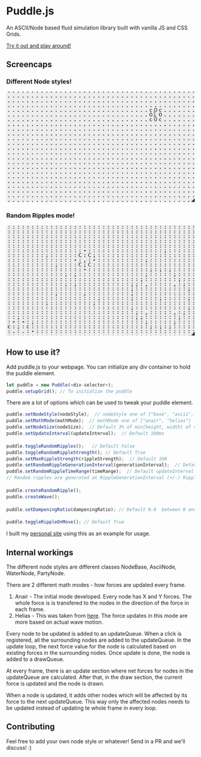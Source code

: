 # Puddle.js

An ASCII/Node based fluid simulation library built with vanilla JS and CSS Grids.

[Try it out and play around!](https://batman-nair.github.io/puddle.js/)

## Screencaps

### Different Node styles!
![Move Ripples](screencaps/move_big.gif)

### Random Ripples mode!
![Random Ripples](screencaps/ripple_big.gif)


## How to use it?

Add puddle.js to your webpage. You can initialize any div container to hold the puddle element.

```js
let puddle = new Puddle(<div-selector>);
puddle.setupGrid(); // To initialize the puddle
```

There are a lot of options which can be used to tweak your puddle element.

```js
puddle.setNodeStyle(nodeStyle);  // nodeStyle one of ["base", "ascii", "water", "party"]  // Default "base"
puddle.setMathMode(mathMode);  // mathMode one of ["anair", "helias"]   // Default "anair"
puddle.setNodeSize(nodeSize);  // Default 3% of min(height, width) of container
puddle.setUpdateInterval(updateInterval);  // Default 100ms

puddle.toggleRandomRipples();	// Default False
puddle.toggleRandomRippleStrength(); // Default True
puddle.setMaxRippleStrength(rippleStrength);  // Default 100
puddle.setRandomRippleGenerationInterval(generationInterval);  // Default updateInterval  min: updateInterval
puddle.setRandomRippleTimeRange(timeRange);  // Default updateInterval  max: updateInterval
// Random ripples are generated at RippleGenerationInterval (+/-) RippleTimeRange/2

puddle.createRandomRipple();
puddle.createWave();

puddle.setDampeningRatio(dampeningRatio); // Default 0.8  between 0 and 1

puddle.toggleRippleOnMove(); // Default True

```

I built my [personal site](https://batman-nair.github.io/) using this as an example for usage.


## Internal workings

The different node styles are different classes NodeBase, AsciiNode, WaterNode, PartyNode.

There are 2 different math modes - how forces are updated every frame.

 1. Anair - The initial mode developed. Every node has X and Y forces. The whole force is is transfered to the nodes in the direction of the force in each frame.
 2. Helias - This was taken from [here](https://web.archive.org/web/20160418004149/http://freespace.virgin.net/hugo.elias/graphics/x_water.htm). The force updates in this mode are more based on actual wave motion.

Every node to be updated is added to an updateQueue. When a click is registered, all the surrounding nodes are added to the updateQueue. In the update loop, the next force value for the node is calculated based on existing forces in the surrounding nodes. Once update is done, the node is added to a drawQueue.

At every frame, there is an update section where net forces for nodes in the updateQueue are calculated. After that, in the draw section, the current force is updated and the node is drawn.

When a node is updated, it adds other nodes which will be affected by its force to the next updateQueue. This way only the affected nodes needs to be updated instead of updating te whole frame in every loop.

## Contributing

Feel free to add your own node style or whatever! Send in a PR and we'll discuss! :)
